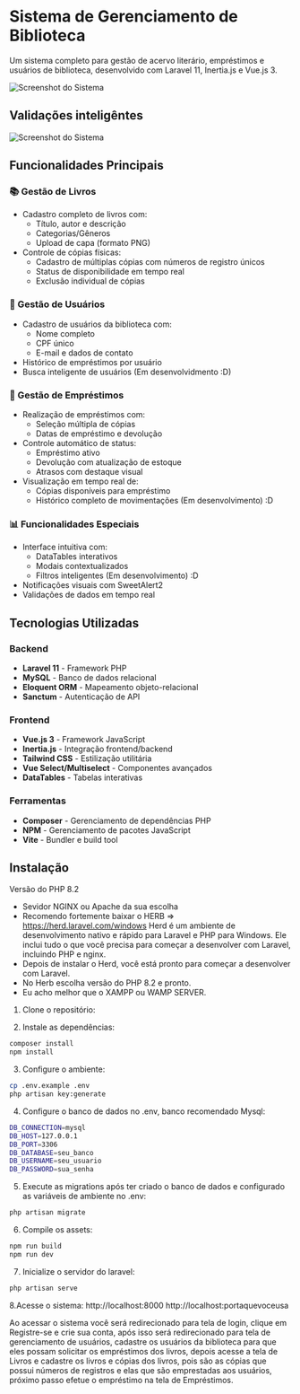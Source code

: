 # Sistema de Gerenciamento de Biblioteca

Um sistema completo para gestão de acervo literário, empréstimos e usuários de biblioteca, desenvolvido com Laravel 11, Inertia.js e Vue.js 3.

![Screenshot do Sistema](https://i.imgur.com/2r6hnYd.png) 

## Validações inteligêntes
![Screenshot do Sistema](https://i.imgur.com/uLdIFI2.png) 

## Funcionalidades Principais

### 📚 Gestão de Livros
- Cadastro completo de livros com:
  - Título, autor e descrição
  - Categorias/Gêneros
  - Upload de capa (formato PNG)
- Controle de cópias físicas:
  - Cadastro de múltiplas cópias com números de registro únicos
  - Status de disponibilidade em tempo real
  - Exclusão individual de cópias

### 👥 Gestão de Usuários
- Cadastro de usuários da biblioteca com:
  - Nome completo
  - CPF único
  - E-mail e dados de contato
- Histórico de empréstimos por usuário
- Busca inteligente de usuários (Em desenvolvidmento :D)

### 🔄 Gestão de Empréstimos
- Realização de empréstimos com:
  - Seleção múltipla de cópias
  - Datas de empréstimo e devolução
- Controle automático de status:
  - Empréstimo ativo
  - Devolução com atualização de estoque
  - Atrasos com destaque visual
- Visualização em tempo real de:
  - Cópias disponíveis para empréstimo
  - Histórico completo de movimentações (Em desenvolvimento) :D

### 📊 Funcionalidades Especiais
- Interface intuitiva com:
  - DataTables interativos
  - Modais contextualizados
  - Filtros inteligentes (Em desenvolvimento) :D
- Notificações visuais com SweetAlert2
- Validações de dados em tempo real

## Tecnologias Utilizadas

### Backend
- **Laravel 11** - Framework PHP
- **MySQL** - Banco de dados relacional
- **Eloquent ORM** - Mapeamento objeto-relacional
- **Sanctum** - Autenticação de API

### Frontend
- **Vue.js 3** - Framework JavaScript
- **Inertia.js** - Integração frontend/backend
- **Tailwind CSS** - Estilização utilitária
- **Vue Select/Multiselect** - Componentes avançados
- **DataTables** - Tabelas interativas

### Ferramentas
- **Composer** - Gerenciamento de dependências PHP
- **NPM** - Gerenciamento de pacotes JavaScript
- **Vite** - Bundler e build tool

## Instalação 
Versão do PHP 8.2
- Sevidor NGINX ou Apache da sua escolha
- Recomendo fortemente baixar o HERB => https://herd.laravel.com/windows
  Herd é um ambiente de desenvolvimento nativo e rápido para Laravel e PHP para Windows. 
  Ele inclui tudo o que você precisa para começar a desenvolver com Laravel, incluindo PHP e nginx.
- Depois de instalar o Herd, você está pronto para começar a desenvolver com Laravel.
- No Herb escolha versão do PHP 8.2 e pronto. 
- Eu acho melhor que o XAMPP ou WAMP SERVER.

1. Clone o repositório:

2. Instale as dependências:
```bash
composer install
npm install
```
3. Configure o ambiente:
```bash
cp .env.example .env
php artisan key:generate
```
4. Configure o banco de dados no .env, banco recomendado Mysql:
```bash
DB_CONNECTION=mysql
DB_HOST=127.0.0.1
DB_PORT=3306
DB_DATABASE=seu_banco
DB_USERNAME=seu_usuario
DB_PASSWORD=sua_senha
```
5. Execute as migrations após ter criado o banco de dados e configurado as variáveis de ambiente no .env:
```bash
php artisan migrate
```
6. Compile os assets:
```bash
npm run build
npm run dev
```
7. Inicialize o servidor do laravel:
```bash
php artisan serve
```
8.Acesse o sistema:
http://localhost:8000
http://localhost:portaquevoceusa

Ao acessar o sistema você será redirecionado para tela de login, clique em Registre-se e crie sua conta, após isso será redirecionado para tela de gerenciamento de usuários, cadastre os usuários da biblioteca para que eles possam solicitar os empréstimos dos livros, depois acesse a tela de Livros e cadastre os livros e cópias dos livros, pois são as cópias que possui números de registros e elas que são emprestadas aos usuários, próximo passo efetue o empréstimo na tela de Empréstimos.

